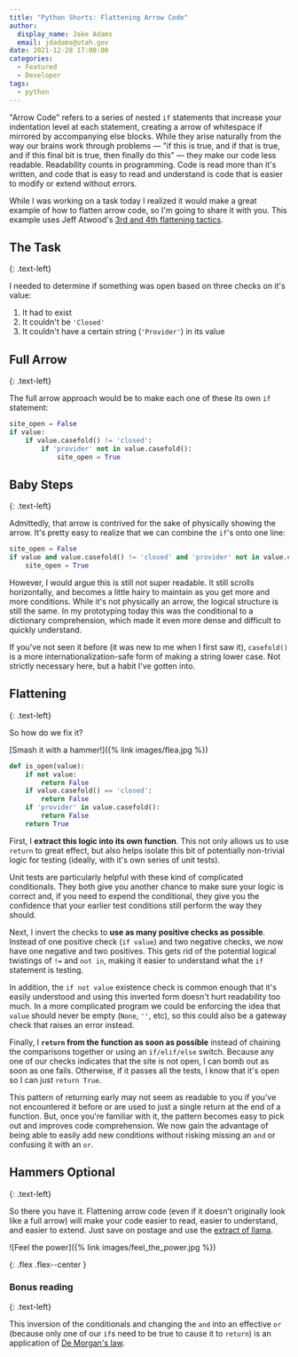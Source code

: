 ```yaml
---
title: "Python Shorts: Flattening Arrow Code"
author:
  display_name: Jake Adams
  email: jdadams@utah.gov
date: 2021-12-28 17:00:00
categories:
  - Featured
  - Developer
tags:
  - python
---
```


"Arrow Code" refers to a series of nested `if` statements that increase your indentation level at each statement, creating a arrow of whitespace if mirrored by accompanying else blocks. While they arise naturally from the way our brains work through problems — "if this is true, and if that is true, and if this final bit is true, then finally do this" — they make our code less readable. Readability counts in programming. Code is read more than it's written, and code that is easy to read and understand is code that is easier to modify or extend without errors.

While I was working on a task today I realized it would make a great example of how to flatten arrow code, so I'm going to share it with you. This example uses Jeff Atwood's [3rd and 4th flattening tactics](https://blog.codinghorror.com/flattening-arrow-code/).

## The Task
{: .text-left}

I needed to determine if something was open based on three checks on it's value:

1. It had to exist
1. It couldn't be `'Closed'`
1. It couldn't have a certain string (`'Provider'`) in its value

## Full Arrow
{: .text-left}

The full arrow approach would be to make each one of these its own `if` statement:

```python
site_open = False
if value:
    if value.casefold() != 'closed':
        if 'provider' not in value.casefold():
            site_open = True
```

## Baby Steps
{: .text-left}

Admittedly, that arrow is contrived for the sake of physically showing the arrow. It's pretty easy to realize that we can combine the `if`'s onto one line:

```python
site_open = False
if value and value.casefold() != 'closed' and 'provider' not in value.casefold():
    site_open = True
```

However, I would argue this is still not super readable. It still scrolls horizontally, and becomes a little hairy to maintain as you get more and more conditions. While it's not physically an arrow, the logical structure is still the same. In my prototyping today this was the conditional to a dictionary comprehension, which made it even more dense and difficult to quickly understand.

If you've not seen it before (it was new to me when I first saw it), `casefold()` is a more internationalization-safe form of making a string lower case. Not strictly necessary here, but a habit I've gotten into.

## Flattening
{: .text-left}

So how do we fix it?

[Smash it with a hammer!]({% link images/flea.jpg %})

```python
def is_open(value):
    if not value:
        return False
    if value.casefold() == 'closed':
        return False
    if 'provider' in value.casefold():
        return False
    return True
```

First, I **extract this logic into its own function**. This not only allows us to use `return` to great effect, but also helps isolate this bit of potentially non-trivial logic for testing (ideally, with it's own series of unit tests).

Unit tests are particularly helpful with these kind of complicated conditionals. They both give you another chance to make sure your logic is correct and, if you need to expend the conditional, they give you the confidence that your earlier test conditions still perform the way they should.

Next, I invert the checks to **use as many positive checks as possible**. Instead of one positive check (`if value`) and two negative checks, we now have one negative and two positives. This gets rid of the potential logical twistings of `!=` and `not in`, making it easier to understand what the `if` statement is testing.

In addition, the `if not value` existence check is common enough that it's easily understood and using this inverted form doesn't hurt readability too much. In a more complicated program we could be enforcing the idea that `value` should never be empty (`None`, `''`, etc), so this could also be a gateway check that raises an error instead.

Finally, I **`return` from the function as soon as possible** instead of chaining the comparisons together or using an `if/elif/else` switch. Because any one of our checks indicates that the site is not open, I can bomb out as soon as one fails. Otherwise, if it passes all the tests, I know that it's open so I can just `return True`.

This pattern of returning early may not seem as readable to you if you've not encountered it before or are used to just a single return at the end of a function. But, once you're familiar with it, the pattern becomes easy to pick out and improves code comprehension. We now gain the advantage of being able to easily add new conditions without risking missing an `and` or confusing it with an `or`.

## Hammers Optional
{: .text-left}

So there you have it. Flattening arrow code (even if it doesn't originally look like a full arrow) will make your code easier to read, easier to understand, and easier to extend. Just save on postage and use the [extract of llama](https://www.imdb.com/title/tt0120917/).

![Feel the power]({% link images/feel_the_power.jpg %})
<!-- {: .responsive } -->
{: .flex .flex--center }

### Bonus reading
{: .text-left}

This inversion of the conditionals and changing the `and` into an effective `or` (because only one of our `if`s need to be true to cause it to `return`) is an application of [De Morgan's law](https://en.wikipedia.org/wiki/De_Morgan%27s_laws).
